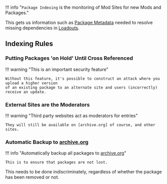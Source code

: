 !!! info "`Package Indexing` is the monitoring of Mod Sites for new Mods and Packages."

This gets us information such as [Package Metadata] needed to resolve missing dependencies in [Loadouts].

## Indexing Rules

### Putting Packages 'on Hold' Until Cross Referenced

!!! warning "This is an important security feature"

    Without this feature, it's possible to construct an attack where you upload a higher version
    of an existing package to an alternate site and users (incorrectly) receive an update.

### External Sites are the Moderators

!!! warning "Third party websites act as moderators for entries"

    They will still be available on [archive.org] of course, and other sites.

### Automatic Backup to [archive.org]

!!! info "Automatically backup all packages to [archive.org]"

    This is to ensure that packages are not lost.

This needs to be done indiscriminately, regardless of whether the package has been removed or not.

<!-- TODO: More Details -->

[Loadouts]: ../../Services/Central-Server/
[Package Metadata]: ./Online-API.md#package-metadata-batch
[archive.org]: https://archive.org